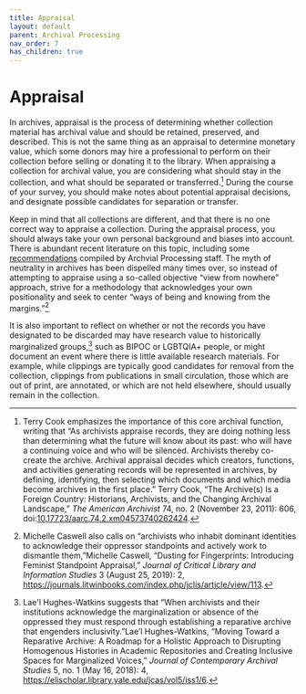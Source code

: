 ```yaml
---
title: Appraisal
layout: default
parent: Archival Processing
nav_order: 7
has_children: true
---
```

# Appraisal
In archives, appraisal is the process of determining whether collection material has archival value and should be retained, preserved, and described. This is not the same thing as an appraisal to determine monetary value, which some donors may hire a professional to perform on their collection before selling or donating it to the library. When appraising a collection for archival value, you are considering what should stay in the collection, and what should be separated or transferred.[^1] During the course of your survey, you should make notes about potential appraisal decisions, and designate possible candidates for separation or transfer.

Keep in mind that all collections are different, and that there is no one correct way to appraise a collection. During the appraisal process, you should always take your own personal background and biases into account. There is abundant recent literature on this topic, including some [recommendations](https://docs.google.com/spreadsheets/d/1WI9bAG8KKPd9Y8RFm4xYzAPRc_LLUKFg9uJXu_2ZCDE/edit?usp=sharing) compiled by Archvial Processing staff. The myth of neutrality in archives has been dispelled many times over, so instead of attempting to appraise using a so-called objective “view from nowhere” approach, strive for a methodology that acknowledges your own positionality and seek to center “ways of being and knowing from the margins.”[^2]

It is also important to reflect on whether or not the records you have designated to be discarded may have research value to historically marginalized groups,[^3] such as BIPOC or LGBTQIA+ people, or might document an event where there is little available research materials. For example, while clippings are typically good candidates for removal from the collection, clippings from publications in small circulation, those which are out of print, are annotated, or which are not held elsewhere, should usually remain in the collection.

[^1]: Terry Cook emphasizes the importance of this core archival function, writing that “As archivists appraise records, they are doing nothing less than determining what the future will know about its past: who will have a continuing voice and who will be silenced. Archivists thereby co-create the archive. Archival appraisal decides which creators, functions, and activities generating records will be represented in archives, by defining, identifying, then selecting which documents and which media become archives in the first place.” Terry Cook, “The Archive(s) Is a Foreign Country: Historians, Archivists, and the Changing Archival Landscape,” _The American Archivist_ 74, no. 2 (November 23, 2011): 606, doi:[10.17723/aarc.74.2.xm04573740262424](https://meridian.allenpress.com/american-archivist/article/74/2/600/24201/The-Archive-s-Is-a-Foreign-Country-Historians).

[^2]: Michelle Caswell also calls on “archivists who inhabit dominant identities to acknowledge their oppressor standpoints and actively work to dismantle them,”Michelle Caswell, “Dusting for Fingerprints: Introducing Feminist Standpoint Appraisal,” _Journal of Critical Library and Information Studies_ 3 (August 25, 2019): 2, <https://journals.litwinbooks.com/index.php/jclis/article/view/113>.

[^3]: Lae'l Hughes-Watkins suggests that “When archivists and their institutions acknowledge the marginalization or absence of the oppressed they must respond through establishing a reparative archive that engenders inclusivity.”Lae’l Hughes-Watkins, “Moving Toward a Reparative Archive: A Roadmap for a Holistic Approach to Disrupting Homogenous Histories in Academic Repositories and Creating Inclusive Spaces for Marginalized Voices,” _Journal of Contemporary Archival Studies_ 5, no. 1 (May 16, 2018): 4, <https://elischolar.library.yale.edu/jcas/vol5/iss1/6>.